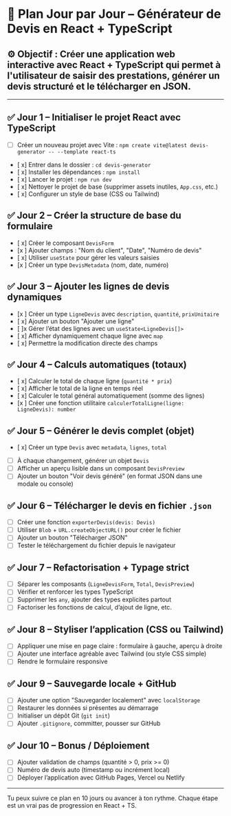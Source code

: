 
# 📅 Plan Jour par Jour – Générateur de Devis en React + TypeScript

## ⚙️ Objectif : Créer une application web interactive avec React + TypeScript qui permet à l'utilisateur de saisir des prestations, générer un devis structuré et le télécharger en JSON.

---

## ✅ Jour 1 – Initialiser le projet React avec TypeScript
- [ ] Créer un nouveau projet avec Vite : `npm create vite@latest devis-generator -- --template react-ts`
- [ x] Entrer dans le dossier : `cd devis-generator`
- [ x] Installer les dépendances : `npm install`
- [ x] Lancer le projet : `npm run dev`
- [ x] Nettoyer le projet de base (supprimer assets inutiles, `App.css`, etc.)
- [ x] Configurer un style de base (CSS ou Tailwind)

## ✅ Jour 2 – Créer la structure de base du formulaire
- [ x] Créer le composant `DevisForm`
- [x ] Ajouter champs : "Nom du client", "Date", "Numéro de devis"
- [ x] Utiliser `useState` pour gérer les valeurs saisies
- [x ] Créer un type `DevisMetadata` (nom, date, numéro)

## ✅ Jour 3 – Ajouter les lignes de devis dynamiques
- [x ] Créer un type `LigneDevis` avec `description`, `quantité`, `prixUnitaire`
- [ x] Ajouter un bouton "Ajouter une ligne"
- [ ]x Gérer l’état des lignes avec un `useState<LigneDevis[]>`
- [ x] Afficher dynamiquement chaque ligne avec `map`
- [ x] Permettre la modification directe des champs

## ✅ Jour 4 – Calculs automatiques (totaux)
- [ x] Calculer le total de chaque ligne (`quantité * prix`)
- [ x] Afficher le total de la ligne en temps réel
- [ x] Calculer le total général automatiquement (somme des lignes)
- [x ] Créer une fonction utilitaire `calculerTotalLigne(ligne: LigneDevis): number`

## ✅ Jour 5 – Générer le devis complet (objet)
- [ x] Créer un type `Devis` avec `metadata`, `lignes`, `total`
- [ ] À chaque changement, générer un objet `Devis`
- [ ] Afficher un aperçu lisible dans un composant `DevisPreview`
- [ ] Ajouter un bouton "Voir devis généré" (en format JSON dans une modale ou console)

## ✅ Jour 6 – Télécharger le devis en fichier `.json`
- [ ] Créer une fonction `exporterDevis(devis: Devis)`
- [ ] Utiliser `Blob` + `URL.createObjectURL()` pour créer le fichier
- [ ] Ajouter un bouton "Télécharger JSON"
- [ ] Tester le téléchargement du fichier depuis le navigateur

## ✅ Jour 7 – Refactorisation + Typage strict
- [ ] Séparer les composants (`LigneDevisForm`, `Total`, `DevisPreview`)
- [ ] Vérifier et renforcer les types TypeScript
- [ ] Supprimer les `any`, ajouter des types explicites partout
- [ ] Factoriser les fonctions de calcul, d’ajout de ligne, etc.

## ✅ Jour 8 – Styliser l’application (CSS ou Tailwind)
- [ ] Appliquer une mise en page claire : formulaire à gauche, aperçu à droite
- [ ] Ajouter une interface agréable avec Tailwind (ou style CSS simple)
- [ ] Rendre le formulaire responsive

## ✅ Jour 9 – Sauvegarde locale + GitHub
- [ ] Ajouter une option "Sauvegarder localement" avec `localStorage`
- [ ] Restaurer les données si présentes au démarrage
- [ ] Initialiser un dépôt Git (`git init`)
- [ ] Ajouter `.gitignore`, committer, pousser sur GitHub

## ✅ Jour 10 – Bonus / Déploiement
- [ ] Ajouter validation de champs (quantité > 0, prix >= 0)
- [ ] Numéro de devis auto (timestamp ou incrément local)
- [ ] Déployer l’application avec GitHub Pages, Vercel ou Netlify

---

Tu peux suivre ce plan en 10 jours ou avancer à ton rythme. Chaque étape est un vrai pas de progression en React + TS.
